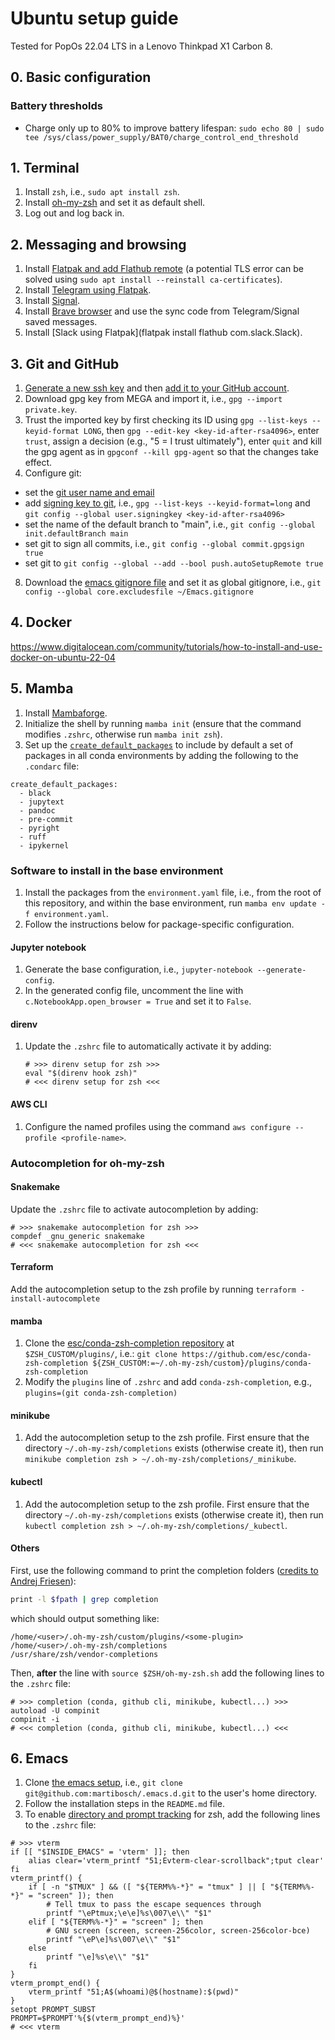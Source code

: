 # Ubuntu setup guide

Tested for PopOs 22.04 LTS in a Lenovo Thinkpad X1 Carbon 8.

## 0. Basic configuration

### Battery thresholds

* Charge only up to 80% to improve battery lifespan: `sudo echo 80 | sudo tee /sys/class/power_supply/BAT0/charge_control_end_threshold`

## 1. Terminal

1. Install `zsh`, i.e., `sudo apt install zsh`.
2. Install [oh-my-zsh](https://github.com/ohmyzsh/ohmyzsh) and set it as default shell.
3. Log out and log back in.

## 2. Messaging and browsing

1. Install [Flatpak and add Flathub remote](https://flatpak.org/setup/Ubuntu) (a potential TLS error can be solved using `sudo apt install --reinstall ca-certificates`).
2. Install [Telegram using Flatpak](https://flathub.org/apps/details/org.telegram.desktop).
3. Install [Signal](https://signal.org/en/download/).
4. Install [Brave browser](https://brave.com/linux/#release-channel-installation) and use the sync code from Telegram/Signal saved messages.
5. Install [Slack using Flatpak](flatpak install flathub com.slack.Slack).

## 3. Git and GitHub

1. [Generate a new ssh key](https://docs.github.com/en/authentication/connecting-to-github-with-ssh/generating-a-new-ssh-key-and-adding-it-to-the-ssh-agent) and then [add it to your GitHub account](https://docs.github.com/en/authentication/connecting-to-github-with-ssh/adding-a-new-ssh-key-to-your-github-account).
2. Download gpg key from MEGA and import it, i.e., `gpg --import private.key`.
3. Trust the imported key by first checking its ID using `gpg --list-keys --keyid-format LONG`, then `gpg --edit-key <key-id-after-rsa4096>`, enter `trust`, assign a decision (e.g., "5 = I trust ultimately"), enter `quit` and kill the gpg agent as in `gpgconf --kill gpg-agent` so that the changes take effect.
4. Configure git:
  * set the [git user name and email](https://git-scm.com/book/en/v2/Getting-Started-First-Time-Git-Setup)
  * add [signing key to git](https://docs.github.com/en/authentication/managing-commit-signature-verification/telling-git-about-your-signing-key), i.e., `gpg --list-keys --keyid-format=long` and `git config --global user.signingkey <key-id-after-rsa4096>`
  * set the name of the default branch to "main", i.e., `git config --global init.defaultBranch main`
  * set git to sign all commits, i.e., `git config --global commit.gpgsign true`
  * set git to `git config --global --add --bool push.autoSetupRemote true`
8. Download the [emacs gitignore file](https://github.com/github/gitignore/blob/main/Global/Emacs.gitignore) and set it as global gitignore, i.e., `git config --global core.excludesfile ~/Emacs.gitignore`

## 4. Docker

https://www.digitalocean.com/community/tutorials/how-to-install-and-use-docker-on-ubuntu-22-04

## 5. Mamba

1. Install [Mambaforge](https://github.com/conda-forge/miniforge#mambaforge).
2. Initialize the shell by running `mamba init` (ensure that the command modifies `.zshrc`, otherwise run `mamba init zsh`).
3. Set up the [`create_default_packages`](https://conda.io/projects/conda/en/latest/user-guide/configuration/use-condarc.html#config-add-default-pkgs) to include by default a set of packages in all conda environments by adding the following to the `.condarc` file:

```
create_default_packages:
  - black
  - jupytext
  - pandoc
  - pre-commit
  - pyright
  - ruff
  - ipykernel
```

### Software to install in the base environment

1. Install the packages from the `environment.yaml` file, i.e., from the root of this repository, and within the base environment, run `mamba env update -f environment.yaml`.
2. Follow the instructions below for package-specific configuration.

#### Jupyter notebook

1. Generate the base configuration, i.e., `jupyter-notebook --generate-config`.
2. In the generated config file, uncomment the line with `c.NotebookApp.open_browser = True` and set it to `False`.

#### direnv

1. Update the `.zshrc` file to automatically activate it by adding:

    ```
    # >>> direnv setup for zsh >>>
    eval "$(direnv hook zsh)"
    # <<< direnv setup for zsh <<<
    ```

#### AWS CLI

1. Configure the named profiles using the command `aws configure --profile <profile-name>`.

### Autocompletion for oh-my-zsh

#### Snakemake
    
Update the `.zshrc` file to activate autocompletion by adding:

```
# >>> snakemake autocompletion for zsh >>>
compdef _gnu_generic snakemake
# <<< snakemake autocompletion for zsh <<<
```

#### Terraform

Add the autocompletion setup to the zsh profile by running `terraform -install-autocomplete`

#### mamba

1. Clone the [esc/conda-zsh-completion repository](https://github.com/esc/conda-zsh-completion) at `$ZSH_CUSTOM/plugins/`, i.e.: `git clone https://github.com/esc/conda-zsh-completion ${ZSH_CUSTOM:=~/.oh-my-zsh/custom}/plugins/conda-zsh-completion`
2. Modify the `plugins` line of `.zshrc` and add `conda-zsh-completion`, e.g., `plugins=(git conda-zsh-completion)`

#### minikube

1. Add the autocompletion setup to the zsh profile. First ensure that the directory `~/.oh-my-zsh/completions` exists (otherwise create it), then run `minikube completion zsh > ~/.oh-my-zsh/completions/_minikube`.

#### kubectl

1. Add the autocompletion setup to the zsh profile. First ensure that the directory `~/.oh-my-zsh/completions` exists (otherwise create it), then run `kubectl completion zsh > ~/.oh-my-zsh/completions/_kubectl`.

#### Others

First, use the following command to print the completion folders ([credits to Andrej Friesen](https://www.ajfriesen.com/github-cli-auto-completion-with-oh-my-zsh/)):

```bash
print -l $fpath | grep completion
```

which should output something like:

```
/home/<user>/.oh-my-zsh/custom/plugins/<some-plugin>
/home/<user>/.oh-my-zsh/completions
/usr/share/zsh/vendor-completions
```

Then, **after** the line with `source $ZSH/oh-my-zsh.sh` add the following lines to the `.zshrc` file:

```
# >>> completion (conda, github cli, minikube, kubectl...) >>>
autoload -U compinit
compinit -i
# <<< completion (conda, github cli, minikube, kubectl...) <<<
```

## 6. Emacs

1. Clone [the emacs setup](https://github.com/martibosch/.emacs.d), i.e., `git clone git@github.com:martibosch/.emacs.d.git` to the user's home directory.
2. Follow the installation steps in the `README.md` file.
3. To enable [directory and prompt tracking](https://github.com/akermu/emacs-libvterm#directory-tracking-and-prompt-tracking) for zsh, add the following lines to the `.zshrc` file:

```
# >>> vterm
if [[ "$INSIDE_EMACS" = 'vterm' ]]; then
    alias clear='vterm_printf "51;Evterm-clear-scrollback";tput clear'
fi
vterm_printf() {
    if [ -n "$TMUX" ] && ([ "${TERM%%-*}" = "tmux" ] || [ "${TERM%%-*}" = "screen" ]); then
        # Tell tmux to pass the escape sequences through
        printf "\ePtmux;\e\e]%s\007\e\\" "$1"
    elif [ "${TERM%%-*}" = "screen" ]; then
        # GNU screen (screen, screen-256color, screen-256color-bce)
        printf "\eP\e]%s\007\e\\" "$1"
    else
        printf "\e]%s\e\\" "$1"
    fi
}
vterm_prompt_end() {
    vterm_printf "51;A$(whoami)@$(hostname):$(pwd)"
}
setopt PROMPT_SUBST
PROMPT=$PROMPT'%{$(vterm_prompt_end)%}'
# <<< vterm
```
